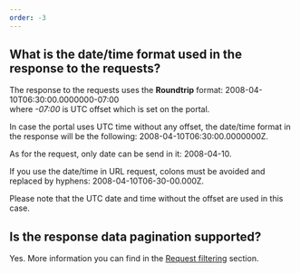 ```yaml
---
order: -3
---
```


## What is the date/time format used in the response to the requests?

The response to the requests uses the **Roundtrip** format: 2008-04-10T06:30:00.0000000-07:00\
where *-07:00* is UTC offset which is set on the portal.

In case the portal uses UTC time without any offset, the date/time format in the response will be the following: 2008-04-10T06:30:00.0000000Z.

As for the request, only date can be send in it: 2008-04-10.

If you use the date/time in URL request, colons must be avoided and replaced by hyphens: 2008-04-10T06-30-00.000Z.

Please note that the UTC date and time without the offset are used in this case.

## Is the response data pagination supported?

Yes. More information you can find in the [Request filtering](./Filtering.md) section.
